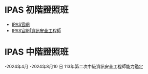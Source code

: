 # IPAS 初階證照班

- [IPAS官網](https://www.ipas.org.tw/)
- [IPAS官網|資訊安全工程師](https://www.ipas.org.tw/ISE)

# IPAS 中階證照班
-2024年4月
-2024年8月10 日 113年第二次中級資訊安全工程師能力鑑定

